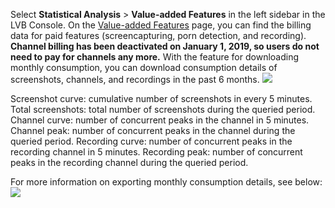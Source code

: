 Select **Statistical Analysis** > **Value-added Features** in the left sidebar in the LVB Console.
On the [Value-added Features](https://console.cloud.tencent.com/live/analysis/bill) page, you can find the billing data for paid features (screencapturing, porn detection, and recording).
**Channel billing has been deactivated on January 1, 2019, so users do not need to pay for channels any more.**
With the feature for downloading monthly consumption, you can download consumption details of screenshots, channels, and recordings in the past 6 months.
![](https://main.qcloudimg.com/raw/e01d1201fd30c79938dd3a39baf9c8d0.png)

Screenshot curve: cumulative number of screenshots in every 5 minutes.
Total screenshots: total number of screenshots during the queried period.
Channel curve: number of concurrent peaks in the channel in 5 minutes.
Channel peak: number of concurrent peaks in the channel during the queried period.
Recording curve: number of concurrent peaks in the recording channel in 5 minutes.
Recording peak: number of concurrent peaks in the recording channel during the queried period.

For more information on exporting monthly consumption details, see below:
![](https://main.qcloudimg.com/raw/6518e73c0d130910727dfafce385bb49.png)

